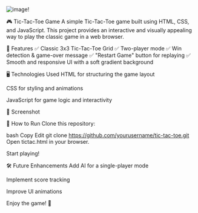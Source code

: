 ![image](https://github.com/user-attachments/assets/6ae04a42-1fd4-4925-ae4d-35da0ee64fd3)!

🎮 Tic-Tac-Toe Game
A simple Tic-Tac-Toe game built using HTML, CSS, and JavaScript. This project provides an interactive and visually appealing way to play the classic game in a web browser.

🌟 Features
✅ Classic 3x3 Tic-Tac-Toe Grid
✅ Two-player mode
✅ Win detection & game-over message
✅ "Restart Game" button for replaying
✅ Smooth and responsive UI with a soft gradient background

🖥️ Technologies Used
HTML for structuring the game layout

CSS for styling and animations

JavaScript for game logic and interactivity

📸 Screenshot

🚀 How to Run
Clone this repository:

bash
Copy
Edit
git clone https://github.com/yourusername/tic-tac-toe.git
Open tictac.html in your browser.

Start playing!

🛠️ Future Enhancements
Add AI for a single-player mode

Implement score tracking

Improve UI animations

Enjoy the game! 🎉
